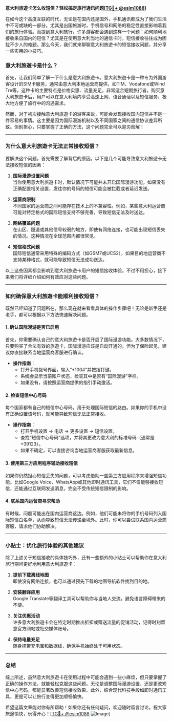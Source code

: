 **意大利旅遊卡怎么收短信？轻松搞定旅行通讯问题[[TG💪+ @esim1088](https://t.me/s/esim1088)]**

在如今这个高度互联的时代，无论是在国内还是国外，手机通讯都成为了我们生活中不可或缺的一部分。尤其是出国旅游时，手机信号和网络的稳定性直接影响着我们的旅行体验。而提到意大利旅行，许多游客都会遇到这样一个问题：如何顺利地接收来自国内的短信？尤其是在使用意大利当地的通信卡时，短信接收往往成为困扰不少人的难题。那么今天，我们就来聊聊意大利旅遊卡的短信接收问题，并分享一些实用的小技巧。

### 意大利旅遊卡是什么？

首先，让我们简单了解一下什么是意大利旅遊卡。意大利旅遊卡是一种专为外国游客设计的SIM卡服务，通常由意大利本地运营商提供，如TIM、Vodafone或Wind Tre等。这种卡的主要特点是价格实惠、流量充足，非常适合短期旅行者。购买意大利旅遊卡后，用户可以在意大利境内享受高速上网、语音通话以及短信服务，极大地方便了旅行中的沟通需求。

然而，对于初次接触意大利旅遊卡的游客来说，可能会发现接收国内短信并不是一件容易的事情。这主要是因为国际漫游机制以及不同国家之间的通信协议差异所致。但别担心，只要掌握了正确的方法，这个问题完全可以迎刃而解！

---

### 为什么意大利旅遊卡无法正常接收短信？

要解决这个问题，首先需要了解背后的原因。以下是几个可能导致意大利旅遊卡无法接收短信的因素：

1. **国际漫游设置问题**  
   当你使用意大利旅遊卡时，默认情况下可能并未开启国际漫游功能。如果没有正确配置相关设置，发往你的号码的短信可能会被拦截或者延迟发送。

2. **运营商限制**  
   不同国家的运营商之间可能存在技术上的不兼容性。例如，某些意大利运营商可能对特定格式的国际短信支持不够完善，导致短信无法及时送达。

3. **网络覆盖问题**  
   在山区、隧道或其他信号较弱的地方，即使有网络连接，也可能出现短信丢失的情况。这种情况在全球范围内都很常见。

4. **短信格式问题**  
   国际短信通常采用特殊的编码方式（如GSM7或UCS2），如果目的地运营商不支持某种格式，就可能导致短信无法成功送达。

以上这些因素都会影响到意大利旅遊卡用户的短信接收体验。不过不用担心，接下来我们将详细介绍如何有效应对这些问题。

---

### 如何确保意大利旅遊卡能顺利接收短信？

既然已经知道了问题所在，那么现在就来看看具体的操作步骤吧！无论是新手还是老手，都可以根据以下方法快速解决问题。

#### 1. 确认国际漫游是否已启用
首先，你需要确认自己的意大利旅遊卡是否开启了国际漫游功能。大多数情况下，只要购买了合法有效的旅遊卡，国际漫游应该是自动开通的。但为了保险起见，建议你直接联系当地运营商客服进行确认。

- **操作指南**：
  - 打开手机拨号界面，输入“*100#”并按拨打键。
  - 系统会显示当前账户状态，检查其中是否有“国际漫游”字样。
  - 如果没有，请按照运营商提供的指引手动激活。

#### 2. 检查短信中心号码
每个国家都有自己的短信中心号码，用于处理国际短信的路由。如果你的手机中没有正确设置该号码，就可能导致短信无法正常接收。

- **操作指南**：
  - 打开手机设置 -> 电话 -> 更多设置 -> 短信设置。
  - 查找“短信中心号码”选项，并将其更改为意大利的标准号码（通常是+39123）。
  - 如果不确定，可以直接咨询当地运营商客服获取最新信息。

#### 3. 使用第三方应用程序辅助接收短信
如果你仍然担心短信丢失的问题，可以考虑借助一些第三方应用程序来增强短信功能。比如Google Voice、WhatsApp或其他即时通讯工具，它们不仅能够接收短信，还能通过互联网发送消息，完全不受传统短信限制的影响。

#### 4. 联系国内运营商寻求帮助
有时候，问题可能出在国内运营商这边。例如，他们可能未将你的手机号码列入国际短信白名单，从而导致短信无法传递至境外。此时，你可以尝试联系国内运营商客服，请求他们协助解决。

---

### 小贴士：优化旅行体验的其他建议

除了上述关于短信接收的具体技巧外，还有一些额外的小贴士可以帮助你在意大利旅行期间更好地利用意大利旅遊卡：

1. **提前下载离线地图**  
   即使没有网络连接，也可以通过预先下载的地图导航软件找到目的地。

2. **安装翻译应用**  
   Google Translate等翻译工具可以帮助你与当地人交流，避免语言障碍带来的不便。

3. **关注优惠活动**  
   许多意大利旅遊卡会在特定时期推出折扣或赠送流量的促销活动，记得时刻留意官方网站或社交媒体账号。

4. **保持电量充足**  
   随身携带充电宝和数据线，确保手机始终处于可用状态。

---

### 总结

综上所述，虽然意大利旅遊卡在使用过程中可能会遇到一些小麻烦，但只要掌握了正确的操作方法，就能轻松克服这些问题。无论是调整国际漫游设置，还是更改短信中心号码，都能显著改善短信接收效果。此外，结合现代科技手段如即时通讯工具，更是可以让旅行变得更加顺畅愉快。

希望这篇文章能对你有所帮助！如果你还有任何疑问，欢迎随时留言讨论。祝大家旅途愉快，玩得开心！[[TG💪+ @esim1088](https://t.me/s/esim1088) ![Image](https://i.postimg.cc/4NQfJmqS/Snipaste-2025-05-13-00-14-12.png)]